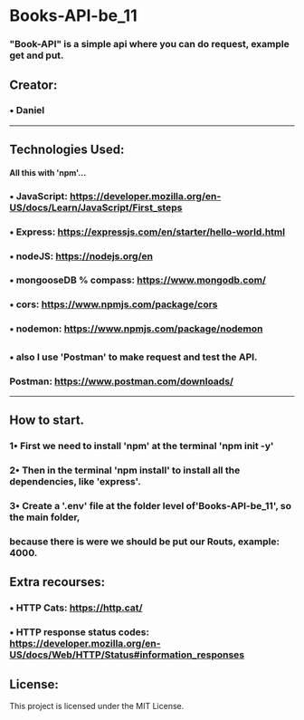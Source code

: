 # Books-API-be_11
### "Book-API" is a simple api where you can do request, example get and put.

## Creator:
### • Daniel
-------------
## Technologies Used:
#### All this with 'npm'...
### • JavaScript: https://developer.mozilla.org/en-US/docs/Learn/JavaScript/First_steps
### • Express: https://expressjs.com/en/starter/hello-world.html
### • nodeJS: https://nodejs.org/en
### • mongooseDB % compass: https://www.mongodb.com/ 
### • cors: https://www.npmjs.com/package/cors
### • nodemon: https://www.npmjs.com/package/nodemon
##
### • also I use 'Postman' to make request and test the API.
###  Postman: https://www.postman.com/downloads/
-------------
## How to start.
### 1• First we need to install 'npm' at the terminal 'npm init -y'
###
### 2• Then in the terminal 'npm install' to install all the dependencies, like 'express'.
###
### 3• Create a '.env' file at the folder level of'Books-API-be_11', so the main folder, 
### because there is were we should be put our Routs, example: 4000.

## Extra recourses:
### • HTTP Cats: https://http.cat/
### • HTTP response status codes: https://developer.mozilla.org/en-US/docs/Web/HTTP/Status#information_responses

## License:
This project is licensed under the MIT License.